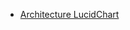- [Architecture LucidChart](https://lucid.app/lucidchart/1ec60cf5-3074-40fd-931e-fd068ec2fbeb/edit?viewport_loc=-757%2C-208%2C2870%2C1635%2C0_0&invitationId=inv_d1d0fbf7-0af7-4869-a42e-4da0542874da)